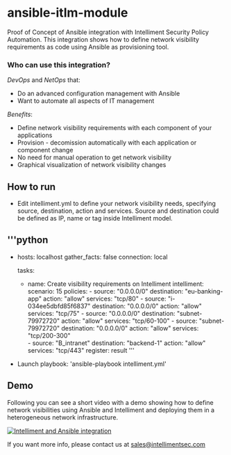 # ansible-itlm-module

Proof of Concept of Ansible integration with Intelliment Security Policy Automation. This integration shows how to define network visibility requirements as code using Ansible as provisioning tool.

### Who can use this integration?

*DevOps* and *NetOps* that:

+ Do an advanced configuration management with Ansible
+ Want to automate all aspects of IT management

*Benefits*:

+ Define network visibility requirements with each component of your applications
+ Provision - decomission automatically with each application or component change
+ No need for manual operation to get network visibility
+ Graphical visualization of network visibility changes

## How to run

+ Edit intelliment.yml to define your network visibility needs, specifying source, destination, action and services. Source and destination could be defined as IP, name or tag inside Intelliment model.

'''python
---
- hosts: localhost
  gather_facts: false
  connection: local

  tasks:
    - name: Create visibility requirements on Intelliment
      intelliment: 
        scenario: 15
        policies:
          - source: "0.0.0.0/0"
            destination: "eu-banking-app"
            action: "allow"
            services: "tcp/80"
          - source: "i-034ee5dbfd85f6837"
            destination: "0.0.0.0/0"
            action: "allow"
            services: "tcp/75"
          - source: "0.0.0.0/0"
            destination: "subnet-79972720"
            action: "allow"
            services: "tcp/60-100"
          - source: "subnet-79972720"
            destination: "0.0.0.0/0"
            action: "allow"
            services: "tcp/200-300"          
          - source: "B_intranet"
            destination: "backend-1"
            action: "allow"
            services: "tcp/443"
      register: result
'''

+ Launch playbook: 'ansible-playbook intelliment.yml'

## Demo

Following you can see a short video with a demo showing how to define network visibilities using Ansible and Intelliment and deploying them in a heterogeneous network infrastructure.

[![Intelliment and Ansible integration](https://img.youtube.com/vi/Ennv8eF_QRw/0.jpg)](https://youtu.be/Ennv8eF_QRw)

If you want more info, please contact us at sales@intellimentsec.com
